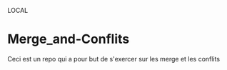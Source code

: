 LOCAL
# Merge_and-Conflits

Ceci est un repo qui a pour but de s'exercer sur les merge et les conflits
